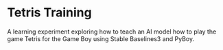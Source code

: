 # Tetris Training
A learning experiment exploring how to teach an AI model how to play the game Tetris for the Game Boy using Stable Baselines3 and PyBoy.

